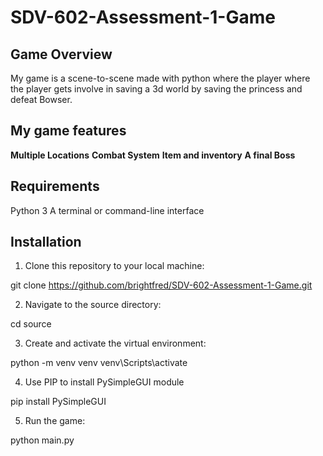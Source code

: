 # SDV-602-Assessment-1-Game

## Game Overview
My game is a scene-to-scene made with python where the player where the player gets involve in saving a 3d world by saving the princess and defeat Bowser. 

## My game features

**Multiple Locations** 
**Combat System** 
**Item and inventory** 
**A final Boss** 

## Requirements

Python 3
A terminal or command-line interface

## Installation

1. Clone this repository to your local machine:

git clone https://github.com/brightfred/SDV-602-Assessment-1-Game.git

2. Navigate to the source directory:

cd source


3. Create and activate the virtual environment:

python -m venv venv
venv\Scripts\activate


4. Use PIP to install PySimpleGUI module

pip install PySimpleGUI

5. Run the game:

python main.py


